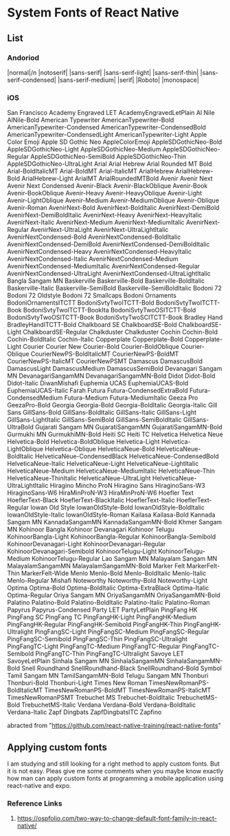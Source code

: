 # System Fonts of React Native

## List
### Andoriod
  |normal|/n
  |notoserif|
  |sans-serif|
  |sans-serif-light|
  |sans-serif-thin|
  |sans-serif-condensed|
  |sans-serif-medium|
  |serif|
  |Roboto|
  |monospace|
### iOS
  San Francisco
  Academy Engraved LET
  AcademyEngravedLetPlain
  Al Nile
  AlNile-Bold
  American Typewriter
  AmericanTypewriter-Bold
  AmericanTypewriter-Condensed
  AmericanTypewriter-CondensedBold
  AmericanTypewriter-CondensedLight
  AmericanTypewriter-Light
  Apple Color Emoji
  Apple SD Gothic Neo
  AppleColorEmoji
  AppleSDGothicNeo-Bold
  AppleSDGothicNeo-Light
  AppleSDGothicNeo-Medium
  AppleSDGothicNeo-Regular
  AppleSDGothicNeo-SemiBold
  AppleSDGothicNeo-Thin
  AppleSDGothicNeo-UltraLight
  Arial
  Arial Hebrew
  Arial Rounded MT Bold
  Arial-BoldItalicMT
  Arial-BoldMT
  Arial-ItalicMT
  ArialHebrew
  ArialHebrew-Bold
  ArialHebrew-Light
  ArialMT
  ArialRoundedMTBold
  Avenir
  Avenir Next
  Avenir Next Condensed
  Avenir-Black
  Avenir-BlackOblique
  Avenir-Book
  Avenir-BookOblique
  Avenir-Heavy
  Avenir-HeavyOblique
  Avenir-Light
  Avenir-LightOblique
  Avenir-Medium
  Avenir-MediumOblique
  Avenir-Oblique
  Avenir-Roman
  AvenirNext-Bold
  AvenirNext-BoldItalic
  AvenirNext-DemiBold
  AvenirNext-DemiBoldItalic
  AvenirNext-Heavy
  AvenirNext-HeavyItalic
  AvenirNext-Italic
  AvenirNext-Medium
  AvenirNext-MediumItalic
  AvenirNext-Regular
  AvenirNext-UltraLight
  AvenirNext-UltraLightItalic
  AvenirNextCondensed-Bold
  AvenirNextCondensed-BoldItalic
  AvenirNextCondensed-DemiBold
  AvenirNextCondensed-DemiBoldItalic
  AvenirNextCondensed-Heavy
  AvenirNextCondensed-HeavyItalic
  AvenirNextCondensed-Italic
  AvenirNextCondensed-Medium
  AvenirNextCondensed-MediumItalic
  AvenirNextCondensed-Regular
  AvenirNextCondensed-UltraLight
  AvenirNextCondensed-UltraLightItalic
  Bangla Sangam MN
  Baskerville
  Baskerville-Bold
  Baskerville-BoldItalic
  Baskerville-Italic
  Baskerville-SemiBold
  Baskerville-SemiBoldItalic
  Bodoni 72
  Bodoni 72 Oldstyle
  Bodoni 72 Smallcaps
  Bodoni Ornaments
  BodoniOrnamentsITCTT
  BodoniSvtyTwoITCTT-Bold
  BodoniSvtyTwoITCTT-Book
  BodoniSvtyTwoITCTT-BookIta
  BodoniSvtyTwoOSITCTT-Bold
  BodoniSvtyTwoOSITCTT-Book
  BodoniSvtyTwoSCITCTT-Book
  Bradley Hand
  BradleyHandITCTT-Bold
  Chalkboard SE
  ChalkboardSE-Bold
  ChalkboardSE-Light
  ChalkboardSE-Regular
  Chalkduster
  Chalkduster
  Cochin
  Cochin-Bold
  Cochin-BoldItalic
  Cochin-Italic
  Copperplate
  Copperplate-Bold
  Copperplate-Light
  Courier
  Courier New
  Courier-Bold
  Courier-BoldOblique
  Courier-Oblique
  CourierNewPS-BoldItalicMT
  CourierNewPS-BoldMT
  CourierNewPS-ItalicMT
  CourierNewPSMT
  Damascus
  DamascusBold
  DamascusLight
  DamascusMedium
  DamascusSemiBold
  Devanagari Sangam MN
  DevanagariSangamMN
  DevanagariSangamMN-Bold
  Didot
  Didot-Bold
  Didot-Italic
  DiwanMishafi
  Euphemia UCAS
  EuphemiaUCAS-Bold
  EuphemiaUCAS-Italic
  Farah
  Futura
  Futura-CondensedExtraBold
  Futura-CondensedMedium
  Futura-Medium
  Futura-MediumItalic
  Geeza Pro
  GeezaPro-Bold
  Georgia
  Georgia-Bold
  Georgia-BoldItalic
  Georgia-Italic
  Gill Sans
  GillSans-Bold
  GillSans-BoldItalic
  GillSans-Italic
  GillSans-Light
  GillSans-LightItalic
  GillSans-SemiBold
  GillSans-SemiBoldItalic
  GillSans-UltraBold
  Gujarati Sangam MN
  GujaratiSangamMN
  GujaratiSangamMN-Bold
  Gurmukhi MN
  GurmukhiMN-Bold
  Heiti SC
  Heiti TC
  Helvetica
  Helvetica Neue
  Helvetica-Bold
  Helvetica-BoldOblique
  Helvetica-Light
  Helvetica-LightOblique
  Helvetica-Oblique
  HelveticaNeue-Bold
  HelveticaNeue-BoldItalic
  HelveticaNeue-CondensedBlack
  HelveticaNeue-CondensedBold
  HelveticaNeue-Italic
  HelveticaNeue-Light
  HelveticaNeue-LightItalic
  HelveticaNeue-Medium
  HelveticaNeue-MediumItalic
  HelveticaNeue-Thin
  HelveticaNeue-ThinItalic
  HelveticaNeue-UltraLight
  HelveticaNeue-UltraLightItalic
  Hiragino Mincho ProN
  Hiragino Sans
  HiraginoSans-W3
  HiraginoSans-W6
  HiraMinProN-W3
  HiraMinProN-W6
  Hoefler Text
  HoeflerText-Black
  HoeflerText-BlackItalic
  HoeflerText-Italic
  HoeflerText-Regular
  Iowan Old Style
  IowanOldStyle-Bold
  IowanOldStyle-BoldItalic
  IowanOldStyle-Italic
  IowanOldStyle-Roman
  Kailasa
  Kailasa-Bold
  Kannada Sangam MN
  KannadaSangamMN
  KannadaSangamMN-Bold
  Khmer Sangam MN
  Kohinoor Bangla
  Kohinoor Devanagari
  Kohinoor Telugu
  KohinoorBangla-Light
  KohinoorBangla-Regular
  KohinoorBangla-Semibold
  KohinoorDevanagari-Light
  KohinoorDevanagari-Regular
  KohinoorDevanagari-Semibold
  KohinoorTelugu-Light
  KohinoorTelugu-Medium
  KohinoorTelugu-Regular
  Lao Sangam MN
  Malayalam Sangam MN
  MalayalamSangamMN
  MalayalamSangamMN-Bold
  Marker Felt
  MarkerFelt-Thin
  MarkerFelt-Wide
  Menlo
  Menlo-Bold
  Menlo-BoldItalic
  Menlo-Italic
  Menlo-Regular
  Mishafi
  Noteworthy
  Noteworthy-Bold
  Noteworthy-Light
  Optima
  Optima-Bold
  Optima-BoldItalic
  Optima-ExtraBlack
  Optima-Italic
  Optima-Regular
  Oriya Sangam MN
  OriyaSangamMN
  OriyaSangamMN-Bold
  Palatino
  Palatino-Bold
  Palatino-BoldItalic
  Palatino-Italic
  Palatino-Roman
  Papyrus
  Papyrus-Condensed
  Party LET
  PartyLetPlain
  PingFang HK
  PingFang SC
  PingFang TC
  PingFangHK-Light
  PingFangHK-Medium
  PingFangHK-Regular
  PingFangHK-Semibold
  PingFangHK-Thin
  PingFangHK-Ultralight
  PingFangSC-Light
  PingFangSC-Medium
  PingFangSC-Regular
  PingFangSC-Semibold
  PingFangSC-Thin
  PingFangSC-Ultralight
  PingFangTC-Light
  PingFangTC-Medium
  PingFangTC-Regular
  PingFangTC-Semibold
  PingFangTC-Thin
  PingFangTC-Ultralight
  Savoye LET
  SavoyeLetPlain
  Sinhala Sangam MN
  SinhalaSangamMN
  SinhalaSangamMN-Bold
  Snell Roundhand
  SnellRoundhand-Black
  SnellRoundhand-Bold
  Symbol
  Tamil Sangam MN
  TamilSangamMN-Bold
  Telugu Sangam MN
  Thonburi
  Thonburi-Bold
  Thonburi-Light
  Times New Roman
  TimesNewRomanPS-BoldItalicMT
  TimesNewRomanPS-BoldMT
  TimesNewRomanPS-ItalicMT
  TimesNewRomanPSMT
  Trebuchet MS
  Trebuchet-BoldItalic
  TrebuchetMS-Bold
  TrebuchetMS-Italic
  Verdana
  Verdana-Bold
  Verdana-BoldItalic
  Verdana-Italic
  Zapf Dingbats
  ZapfDingbatsITC
  Zapfino
  
  abracted from "https://github.com/react-native-training/react-native-fonts"
  
  ## Applying custom fonts
  I am studying and still looking for a right method to apply custom fonts. But it is not easy. Pleas give me some comments when you maybe know exactly how man can apply custom fonts at programming a mobile application using react-native and expo.
  
  ### Reference Links
  1. https://ospfolio.com/two-way-to-change-default-font-family-in-react-native/
